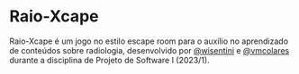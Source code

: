 # Raio-Xcape

Raio-Xcape é um jogo no estilo escape room para o auxílio no aprendizado de conteúdos sobre radiologia, desenvolvido por [@wisentini][perfil-marcos-github] e [@vmcolares][perfil-virgnia-github] durante a disciplina de Projeto de Software I (2023/1).

<!-- Links -->

[perfil-marcos-github]:  <https://github.com/wisentini> "Perfil do Marcos no GitHub"
[perfil-virgnia-github]: <https://github.com/vmcolares> "Perfil da Virgínia no GitHub"
